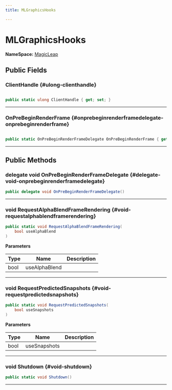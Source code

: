 ```yaml
---
title: MLGraphicsHooks

---
```


# MLGraphicsHooks



**NameSpace:** 
[MagicLeap](/versioned_docs/version-02-Aug-2023/unity-api/api/UnityEngine.XR.MagicLeap/UnityEngine.XR.MagicLeap.md) 








## Public Fields

### ClientHandle {#ulong-clienthandle}

```csharp

public static ulong ClientHandle { get; set; }

```






-----------

### OnPreBeginRenderFrame {#onprebeginrenderframedelegate-onprebeginrenderframe}

```csharp

public static OnPreBeginRenderFrameDelegate OnPreBeginRenderFrame { get; set; }

```






-----------

## Public Methods

### delegate void OnPreBeginRenderFrameDelegate {#delegate-void-onprebeginrenderframedelegate}

```csharp
public delegate void OnPreBeginRenderFrameDelegate()
```






-----------

### void RequestAlphaBlendFrameRendering {#void-requestalphablendframerendering}

```csharp
public static void RequestAlphaBlendFrameRendering(
    bool useAlphaBlend
)
```


**Parameters**

| Type | Name  | Description  | 
|--|--|--|
| bool |useAlphaBlend||






-----------

### void RequestPredictedSnapshots {#void-requestpredictedsnapshots}

```csharp
public static void RequestPredictedSnapshots(
    bool useSnapshots
)
```


**Parameters**

| Type | Name  | Description  | 
|--|--|--|
| bool |useSnapshots||






-----------

### void Shutdown {#void-shutdown}

```csharp
public static void Shutdown()
```






-----------


